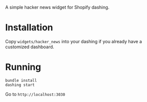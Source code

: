 A simple hacker news widget for Shopify dashing.

Installation
============

Copy `widgets/hacker_news` into your dashing if you already have a customized dashboard.

Running
=======

    bundle install
    dashing start

Go to `http://localhost:3030`
